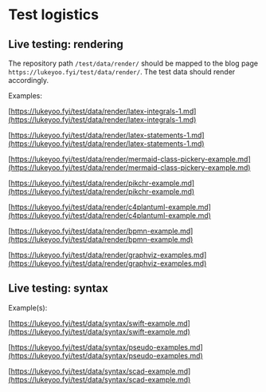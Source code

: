 # Test logistics

## Live testing: rendering

The repository path `/test/data/render/` should be mapped to the blog page 
`https://lukeyoo.fyi/test/data/render/`. 
The test data should render accordingly.

Examples:

[https://lukeyoo.fyi/test/data/render/latex-integrals-1.md](https://lukeyoo.fyi/test/data/render/latex-integrals-1.md)

[https://lukeyoo.fyi/test/data/render/latex-statements-1.md](https://lukeyoo.fyi/test/data/render/latex-statements-1.md)

[https://lukeyoo.fyi/test/data/render/mermaid-class-pickery-example.md](https://lukeyoo.fyi/test/data/render/mermaid-class-pickery-example.md)

[https://lukeyoo.fyi/test/data/render/pikchr-example.md](https://lukeyoo.fyi/test/data/render/pikchr-example.md)

[https://lukeyoo.fyi/test/data/render/c4plantuml-example.md](https://lukeyoo.fyi/test/data/render/c4plantuml-example.md)

[https://lukeyoo.fyi/test/data/render/bpmn-example.md](https://lukeyoo.fyi/test/data/render/bpmn-example.md)

[https://lukeyoo.fyi/test/data/render/graphviz-examples.md](https://lukeyoo.fyi/test/data/render/graphviz-examples.md)

## Live testing: syntax

Example(s):

[https://lukeyoo.fyi/test/data/syntax/swift-example.md](https://lukeyoo.fyi/test/data/syntax/swift-example.md)

[https://lukeyoo.fyi/test/data/syntax/pseudo-examples.md](https://lukeyoo.fyi/test/data/syntax/pseudo-examples.md)

[https://lukeyoo.fyi/test/data/syntax/scad-example.md](https://lukeyoo.fyi/test/data/syntax/scad-example.md)